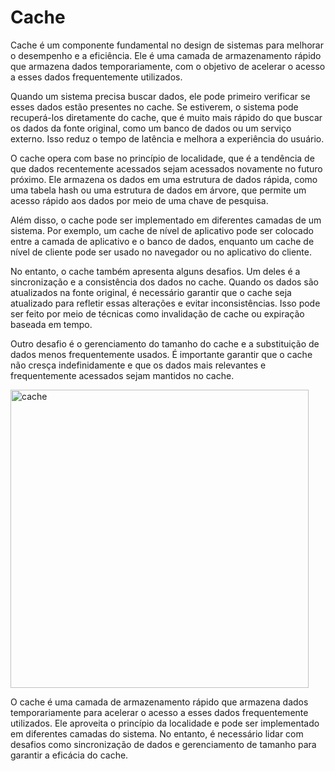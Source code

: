 # Cache

Cache é um componente fundamental no design de sistemas para melhorar o desempenho e a eficiência. Ele é uma camada de armazenamento rápido que armazena dados temporariamente, com o objetivo de acelerar o acesso a esses dados frequentemente utilizados.


Quando um sistema precisa buscar dados, ele pode primeiro verificar se esses dados estão presentes no cache. Se estiverem, o sistema pode recuperá-los diretamente do cache, que é muito mais rápido do que buscar os dados da fonte original, como um banco de dados ou um serviço externo. Isso reduz o tempo de latência e melhora a experiência do usuário.


O cache opera com base no princípio de localidade, que é a tendência de que dados recentemente acessados sejam acessados novamente no futuro próximo. Ele armazena os dados em uma estrutura de dados rápida, como uma tabela hash ou uma estrutura de dados em árvore, que permite um acesso rápido aos dados por meio de uma chave de pesquisa.


Além disso, o cache pode ser implementado em diferentes camadas de um sistema. Por exemplo, um cache de nível de aplicativo pode ser colocado entre a camada de aplicativo e o banco de dados, enquanto um cache de nível de cliente pode ser usado no navegador ou no aplicativo do cliente.


No entanto, o cache também apresenta alguns desafios. Um deles é a sincronização e a consistência dos dados no cache. Quando os dados são atualizados na fonte original, é necessário garantir que o cache seja atualizado para refletir essas alterações e evitar inconsistências. Isso pode ser feito por meio de técnicas como invalidação de cache ou expiração baseada em tempo.


Outro desafio é o gerenciamento do tamanho do cache e a substituição de dados menos frequentemente usados. É importante garantir que o cache não cresça indefinidamente e que os dados mais relevantes e frequentemente acessados sejam mantidos no cache.

<img width="477" alt="cache" src="https://github.com/ananeridev/workshop-system-design/assets/42419543/f349eabe-5eb9-47f4-a570-ff4d020bcf96">


O cache é uma camada de armazenamento rápido que armazena dados temporariamente para acelerar o acesso a esses dados frequentemente utilizados. Ele aproveita o princípio da localidade e pode ser implementado em diferentes camadas do sistema. No entanto, é necessário lidar com desafios como sincronização de dados e gerenciamento de tamanho para garantir a eficácia do cache.



